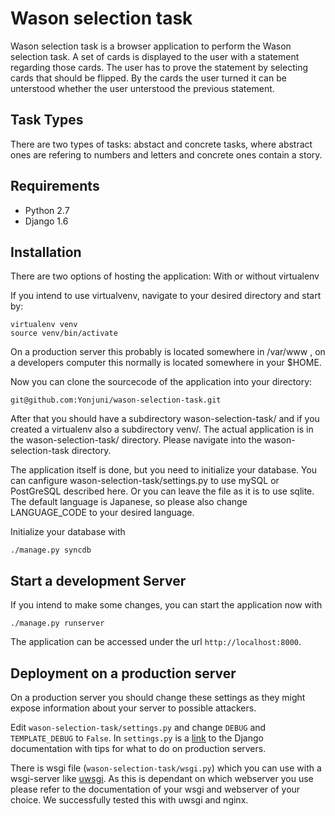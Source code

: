 Wason selection task
====================

Wason selection task is a browser application to perform the Wason selection task. A set of cards is displayed to the user with a statement regarding those cards. The user has to prove the statement by selecting cards that should be flipped. By the cards the user turned it can be unterstood whether the user unterstood the previous statement.

Task Types
----------

There are two types of tasks: abstact and concrete tasks, where abstract ones are refering to numbers and letters and concrete ones contain a story.

Requirements
------------

* Python 2.7
* Django 1.6

Installation
------------

There are two options of hosting the application: With or without virtualenv 

If you intend to use virtualvenv, navigate to your desired directory and start by: 

    virtualenv venv
    source venv/bin/activate

On a production server this probably is located somewhere in /var/www , on a developers computer this normally is located somewhere in your $HOME.

Now you can clone the sourcecode of the application into your directory:

    git@github.com:Yonjuni/wason-selection-task.git

After that you should have a subdirectory wason-selection-task/ and if you created a virtualenv also a subdirectory venv/. The actual application is in the wason-selection-task/ directory. Please navigate into the wason-selection-task directory. 

The application itself is done, but you need to initialize your database. You can canfigure wason-selection-task/settings.py to use mySQL or PostGreSQL described here. Or you can leave the file as it is to use sqlite. The default language is Japanese, so please also change LANGUAGE_CODE to your desired language.

Initialize your database with

    ./manage.py syncdb
    
Start a development Server
--------------------------
If you intend to make some changes, you can start the application now with

    ./manage.py runserver
    
The application can be accessed under the url `http://localhost:8000`.

Deployment on a production server
---------------------------------
On a production server you should change these settings as they might expose information about
your server to possible attackers.

Edit `wason-selection-task/settings.py` and change `DEBUG` and `TEMPLATE_DEBUG` to `False`. In `settings.py` is a [link](https://docs.djangoproject.com/en/1.7/howto/deployment/checklist/) to the Django documentation with tips for 
what to do on production servers.

There is wsgi file (`wason-selection-task/wsgi.py`) which you can use with a wsgi-server like 
[uwsgi](https://uwsgi-docs.readthedocs.org/en/latest/ "uwsgi website and documentation"). As this is dependant on
which webserver you use please refer to the documentation of your wsgi and webserver of your choice. We successfully 
tested this with uwsgi and nginx.


